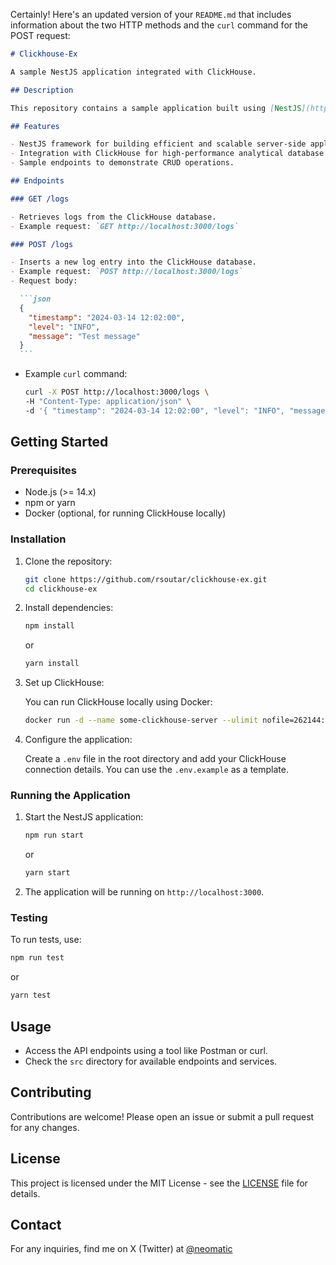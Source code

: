 Certainly! Here's an updated version of your `README.md` that includes information about the two HTTP methods and the `curl` command for the POST request:

````markdown
# Clickhouse-Ex

A sample NestJS application integrated with ClickHouse.

## Description

This repository contains a sample application built using [NestJS](https://nestjs.com/) and [ClickHouse](https://clickhouse.com/). It demonstrates how to set up a basic API with NestJS and interact with a ClickHouse database.

## Features

- NestJS framework for building efficient and scalable server-side applications.
- Integration with ClickHouse for high-performance analytical database operations.
- Sample endpoints to demonstrate CRUD operations.

## Endpoints

### GET /logs

- Retrieves logs from the ClickHouse database.
- Example request: `GET http://localhost:3000/logs`

### POST /logs

- Inserts a new log entry into the ClickHouse database.
- Example request: `POST http://localhost:3000/logs`
- Request body:

  ```json
  {
    "timestamp": "2024-03-14 12:02:00",
    "level": "INFO",
    "message": "Test message"
  }
  ```
````

- Example `curl` command:

  ```bash
  curl -X POST http://localhost:3000/logs \
  -H "Content-Type: application/json" \
  -d '{ "timestamp": "2024-03-14 12:02:00", "level": "INFO", "message": "Test message" }'
  ```

## Getting Started

### Prerequisites

- Node.js (>= 14.x)
- npm or yarn
- Docker (optional, for running ClickHouse locally)

### Installation

1. Clone the repository:

   ```bash
   git clone https://github.com/rsoutar/clickhouse-ex.git
   cd clickhouse-ex
   ```

2. Install dependencies:

   ```bash
   npm install
   ```

   or

   ```bash
   yarn install
   ```

3. Set up ClickHouse:

   You can run ClickHouse locally using Docker:

   ```bash
   docker run -d --name some-clickhouse-server --ulimit nofile=262144:262144 -p 8123:8123 yandex/clickhouse-server
   ```

4. Configure the application:

   Create a `.env` file in the root directory and add your ClickHouse connection details. You can use the `.env.example` as a template.

### Running the Application

1. Start the NestJS application:

   ```bash
   npm run start
   ```

   or

   ```bash
   yarn start
   ```

2. The application will be running on `http://localhost:3000`.

### Testing

To run tests, use:

```bash
npm run test
```

or

```bash
yarn test
```

## Usage

- Access the API endpoints using a tool like Postman or curl.
- Check the `src` directory for available endpoints and services.

## Contributing

Contributions are welcome! Please open an issue or submit a pull request for any changes.

## License

This project is licensed under the MIT License - see the [LICENSE](LICENSE) file for details.

## Contact

For any inquiries, find me on X (Twitter) at [@neomatic](https://x.com/neomatic)
